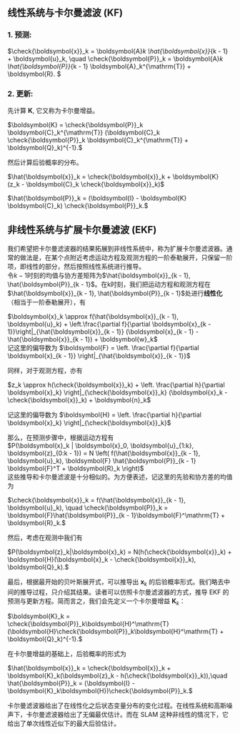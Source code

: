## 线性系统与卡尔曼滤波 (KF)
### 1. 预测:
$\check{\boldsymbol{x}}_k = \boldsymbol{A}_k \hat{\boldsymbol{x}}_{k - 1} + \boldsymbol{u}_k, \quad \check{\boldsymbol{P}}_k = \boldsymbol{A}_k \hat{\boldsymbol{P}}_{k - 1} \boldsymbol{A}_k^{\mathrm{T}} + \boldsymbol{R}. $

### 2. 更新: 
先计算 $\boldsymbol{K}$, 它又称为卡尔曼增益。  

$\boldsymbol{K} = \check{\boldsymbol{P}}_k \boldsymbol{C}_k^{\mathrm{T}} (\boldsymbol{C}_k \check{\boldsymbol{P}}_k \boldsymbol{C}_k^{\mathrm{T}} + \boldsymbol{Q}_k)^{-1}.$

然后计算后验概率的分布。

$\hat{\boldsymbol{x}}_k = \check{\boldsymbol{x}}_k + \boldsymbol{K} (z_k - \boldsymbol{C}_k \check{\boldsymbol{x}}_k)$  

$\hat{\boldsymbol{P}}_k = (\boldsymbol{I} - \boldsymbol{K} \boldsymbol{C}_k) \check{\boldsymbol{P}}_k.$


## 非线性系统与扩展卡尔曼滤波 (EKF)
我们希望把卡尔曼滤波器的结果拓展到非线性系统中，称为扩展卡尔曼滤波器。通常的做法是，在某个点附近考虑运动方程及观测方程的一阶泰勒展开，只保留一阶项，即线性的部分，然后按照线性系统进行推导。  
令$k - 1$时刻的均值与协方差矩阵为$\hat{\boldsymbol{x}}_{k - 1}, \hat{\boldsymbol{P}}_{k - 1}$。在k时刻，我们把运动方程和观测方程在$\hat{\boldsymbol{x}}_{k - 1}, \hat{\boldsymbol{P}}_{k - 1}$处进行**线性化**（相当于一阶泰勒展开），有    

$\boldsymbol{x}_k \approx f(\hat{\boldsymbol{x}}_{k - 1}, \boldsymbol{u}_k) + \left.\frac{\partial f}{\partial \boldsymbol{x}_{k - 1}}\right|_{\hat{\boldsymbol{x}}_{k - 1}} (\boldsymbol{x}_{k - 1} - \hat{\boldsymbol{x}}_{k - 1}) + \boldsymbol{w}_k$  
记这里的偏导数为
$\boldsymbol{F} = \left. \frac{\partial f}{\partial \boldsymbol{x}_{k - 1}} \right|_{\hat{\boldsymbol{x}}_{k - 1}}$

同样，对于观测方程，亦有  

$z_k \approx h(\check{\boldsymbol{x}}_k) + \left. \frac{\partial h}{\partial \boldsymbol{x}_k} \right|_{\check{\boldsymbol{x}}_k} (\boldsymbol{x}_k - \check{\boldsymbol{x}}_k) + \boldsymbol{n}_k$

记这里的偏导数为
$\boldsymbol{H} = \left. \frac{\partial h}{\partial \boldsymbol{x}_k} \right|_{\check{\boldsymbol{x}}_k}$

那么，在预测步骤中，根据运动方程有  
$P(\boldsymbol{x}_k | \boldsymbol{x}_0, \boldsymbol{u}_{1:k}, \boldsymbol{z}_{0:k - 1}) = N \left( f(\hat{\boldsymbol{x}}_{k - 1}, \boldsymbol{u}_k), \boldsymbol{F} \hat{\boldsymbol{P}}_{k - 1} \boldsymbol{F}^T + \boldsymbol{R}_k \right)$  
这些推导和卡尔曼滤波是十分相似的。为方便表述，记这里的先验和协方差的均值为

$\check{\boldsymbol{x}}_k = f(\hat{\boldsymbol{x}}_{k - 1}, \boldsymbol{u}_k), \quad \check{\boldsymbol{P}}_k = \boldsymbol{F}\hat{\boldsymbol{P}}_{k - 1}\boldsymbol{F}^\mathrm{T} + \boldsymbol{R}_k.$

然后，考虑在观测中我们有

$P(\boldsymbol{z}_k|\boldsymbol{x}_k) = N(h(\check{\boldsymbol{x}}_k) + \boldsymbol{H}(\boldsymbol{x}_k - \check{\boldsymbol{x}}_k), \boldsymbol{Q}_k).$

最后，根据最开始的贝叶斯展开式，可以推导出 $\boldsymbol{x}_k$ 的后验概率形式。我们略去中间的推导过程，只介绍其结果。读者可以仿照卡尔曼滤波器的方式，推导 EKF 的预测与更新方程。简而言之，我们会先定义一个卡尔曼增益 $\boldsymbol{K}_k$：

$\boldsymbol{K}_k = \check{\boldsymbol{P}}_k\boldsymbol{H}^\mathrm{T}(\boldsymbol{H}\check{\boldsymbol{P}}_k\boldsymbol{H}^\mathrm{T} + \boldsymbol{Q}_k)^{-1}.$ 

在卡尔曼增益的基础上，后验概率的形式为

$\hat{\boldsymbol{x}}_k = \check{\boldsymbol{x}}_k + \boldsymbol{K}_k(\boldsymbol{z}_k - h(\check{\boldsymbol{x}}_k)),\quad \hat{\boldsymbol{P}}_k = (\boldsymbol{I} - \boldsymbol{K}_k\boldsymbol{H})\check{\boldsymbol{P}}_k.$ 

卡尔曼滤波器给出了在线性化之后状态变量分布的变化过程。在线性系统和高斯噪声下，卡尔曼滤波器给出了无偏最优估计。而在 SLAM 这种非线性的情况下，它给出了单次线性近似下的最大后验估计。